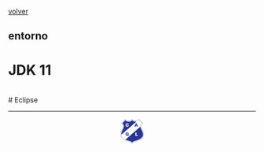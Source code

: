 [volver](index.md)<br/>
## entorno

# JDK 11
<br/>
# Eclipse
<br/>

<hr/>

<center><img src="imagenes/logo-lamadrid-1.png" /></center>
